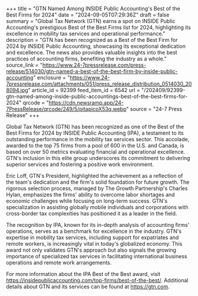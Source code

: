 +++
title = "GTN Named Among INSIDE Public Accounting's Best of the Best Firms for 2024"
date = "2024-09-05T07:29:36Z"
draft = false
summary = "Global Tax Network (GTN) earns a spot on INSIDE Public Accounting's prestigious Best of the Best Firms list for 2024, highlighting its excellence in mobility tax services and operational performance."
description = "GTN has been recognized as a Best of the Best Firm for 2024 by INSIDE Public Accounting, showcasing its exceptional dedication and excellence. The news also provides valuable insights into the best practices of accounting firms, benefiting the industry as a whole."
source_link = "https://www.24-7pressrelease.com/press-release/514030/gtn-named-a-best-of-the-best-firm-by-inside-public-accounting"
enclosure = "https://www.24-7pressrelease.com/attachments/051/press_release_distribution_0514030_208094.jpg"
article_id = 92399
feed_item_id = 6542
url = "/202409/92399-gtn-named-among-inside-public-accountings-best-of-the-best-firms-for-2024"
qrcode = "https://cdn.newsramp.app/24-7PressRelease/qrcode/249/5/pitapicoX53q.webp"
source = "24-7 Press Release"
+++

<p>Global Tax Network (GTN) has been recognized as one of the Best of the Best Firms for 2024 by INSIDE Public Accounting (IPA), a testament to its outstanding performance in the mobility tax services sector. This accolade, awarded to the top 75 firms from a pool of 600 in the U.S. and Canada, is based on over 50 metrics evaluating financial and operational excellence. GTN's inclusion in this elite group underscores its commitment to delivering superior services and fostering a positive work environment.</p><p>Eric Loff, GTN's President, highlighted the achievement as a reflection of the team's dedication and the firm's solid foundation for future growth. The rigorous selection process, managed by The Growth Partnership's Charles Hylan, emphasizes the firms' ability to overcome labor shortages and economic challenges while focusing on long-term success. GTN's specialization in assisting globally mobile individuals and corporations with cross-border tax complexities has positioned it as a leader in the field.</p><p>The recognition by IPA, known for its in-depth analysis of accounting firms' operations, serves as a benchmark for excellence in the industry. GTN's expertise in mobility tax services, including support for expatriates and remote workers, is increasingly vital in today's globalized economy. This award not only validates GTN's approach but also signals the growing importance of specialized tax services in facilitating international business operations and remote work arrangements.</p><p>For more information about the IPA Best of the Best award, visit <a href='https://insidepublicaccounting.com/top-firms/best-of-the-best/' rel='nofollow' target='_blank'>https://insidepublicaccounting.com/top-firms/best-of-the-best/</a>. Additional details about GTN and its services can be found at <a href='https://gtn.com' rel='nofollow' target='_blank'>https://gtn.com</a>.</p>